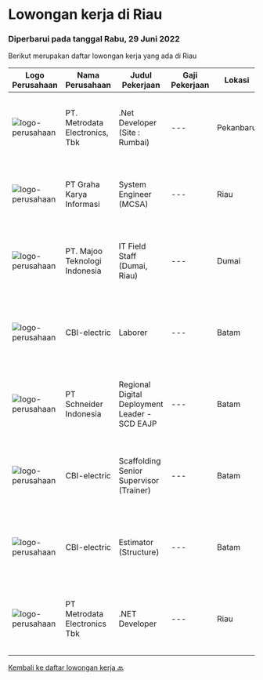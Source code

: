 
  # Lowongan kerja di Riau

  ### Diperbarui pada tanggal Rabu, 29 Juni 2022

  Berikut merupakan daftar lowongan kerja yang ada di Riau

  |Logo Perusahaan | Nama Perusahaan | Judul Pekerjaan | Gaji Pekerjaan | Lokasi | Deskripsi | Tanggal diunggah | Pranala |
  | -------------- | --------------- | --------------- | --------- | --------- | -------------- | ------- | ----------- |
  |![logo-perusahaan](https://image-service-cdn.seek.com.au/0d75518309b56a3cff39daa569b0ba02cc7a22f2/ee4dce1061f3f616224767ad58cb2fc751b8d2dc)|PT. Metrodata Electronics, Tbk|.Net Developer (Site : Rumbai)|---|Pekanbaru|We are looking for an experienced .NET Developer to join our team. If you have excellent programming skills and a passion for developing applications...|Minggu, 26 Juni 2022|https://www.jobstreet.co.id/id/job/.net-developer-site-%3A-rumbai-3924821?token=0~ee75bc1e-8eb7-4661-9b8c-7a6e5b7619dc&sectionRank=1&jobId=jobstreet-id-job-3924821|
|![logo-perusahaan](https://image-service-cdn.seek.com.au/c318dd0b699c6160d2411e7473745c289633be44/ee4dce1061f3f616224767ad58cb2fc751b8d2dc)|PT Graha Karya Informasi|System Engineer (MCSA)|---|Riau|1.      S1, Information Technology2.      Minimum age 25 years3.      Experienced at least 3 years4.      Able to work within a teamwork...|Rabu, 15 Juni 2022|https://www.jobstreet.co.id/id/job/system-engineer-mcsa-3902937?token=0~ee75bc1e-8eb7-4661-9b8c-7a6e5b7619dc&sectionRank=2&jobId=jobstreet-id-job-3902937|
|![logo-perusahaan](https://image-service-cdn.seek.com.au/189bf52fde82636e38ad72262805fd31d41717ee/ee4dce1061f3f616224767ad58cb2fc751b8d2dc)|PT. Majoo Teknologi Indonesia|IT Field Staff (Dumai, Riau)|---|Dumai|Deskripsi Pekerjaan: Melakukan instalasi beserta pengaturan software dan hardware majoo. Memberikan edukasi (training) kepada staff / manager/ owner...|Kamis, 02 Juni 2022|https://www.jobstreet.co.id/id/job/it-field-staff-dumai-riau-3904917?token=0~ee75bc1e-8eb7-4661-9b8c-7a6e5b7619dc&sectionRank=3&jobId=jobstreet-id-job-3904917|
|![logo-perusahaan](https://i.ibb.co/sqvTCh9/112815900-stock-vector-no-image-available-icon-flat-vector.webp)|CBI-electric|Laborer|---|Batam|Job Overview:Over-all responsibility is project execution of Laborer procedures activities.Key Tasks and Responsibilities: As per JD provided to HR...|Selasa, 28 Juni 2022|https://www.jobstreet.co.id/id/job/laborer-1031889497?token=0~ee75bc1e-8eb7-4661-9b8c-7a6e5b7619dc&sectionRank=4&jobId=jobstreet-id-job-1031889497|
|![logo-perusahaan](https://image-service-cdn.seek.com.au/c588cefd9687b525360ddf3935791f95ee29227a/ee4dce1061f3f616224767ad58cb2fc751b8d2dc)|PT Schneider Indonesia|Regional Digital Deployment Leader - SCD EAJP|---|Batam|Regional Digital Deployment Leader - SCD EAJP-007UYPDo you dream of working in a company that is driven by a meaningful purpose? An inclusive company...|Selasa, 28 Juni 2022|https://www.jobstreet.co.id/id/job/regional-digital-deployment-leader-scd-eajp-1032202677?token=0~ee75bc1e-8eb7-4661-9b8c-7a6e5b7619dc&sectionRank=5&jobId=jobstreet-id-job-1032202677|
|![logo-perusahaan](https://i.ibb.co/sqvTCh9/112815900-stock-vector-no-image-available-icon-flat-vector.webp)|CBI-electric|Scaffolding Senior Supervisor (Trainer)|---|Batam|Job Overview:Over-all responsibility is project execution of Laborer procedures activities.Key Tasks and Responsibilities: As per JD provided to HR...|Selasa, 28 Juni 2022|https://www.jobstreet.co.id/id/job/scaffolding-senior-supervisor-trainer-1031929233?token=0~ee75bc1e-8eb7-4661-9b8c-7a6e5b7619dc&sectionRank=6&jobId=jobstreet-id-job-1031929233|
|![logo-perusahaan](https://i.ibb.co/sqvTCh9/112815900-stock-vector-no-image-available-icon-flat-vector.webp)|CBI-electric|Estimator (Structure)|---|Batam|Job Overview:Hire experience estimator to handle project AFC estimate due to project requirementKey Tasks and Responsibilities: To estimate structural...|Selasa, 28 Juni 2022|https://www.jobstreet.co.id/id/job/estimator-structure-1031880074?token=0~ee75bc1e-8eb7-4661-9b8c-7a6e5b7619dc&sectionRank=7&jobId=jobstreet-id-job-1031880074|
|![logo-perusahaan](https://image-service-cdn.seek.com.au/0d75518309b56a3cff39daa569b0ba02cc7a22f2/ee4dce1061f3f616224767ad58cb2fc751b8d2dc)|PT Metrodata Electronics Tbk|.NET Developer|---|Riau|Qualification         Candidate must possess at least a Bachelor's Degree, Computer Science/Information Technology At least 1-2 year(s) of working...|Jumat, 17 Juni 2022|https://www.jobstreet.co.id/id/job/.net-developer-1031886481?token=0~ee75bc1e-8eb7-4661-9b8c-7a6e5b7619dc&sectionRank=8&jobId=jobstreet-id-job-1031886481|


  [Kembali ke daftar lowongan kerja 🔙](../README.md#daftar-lowongan-kerja)
  